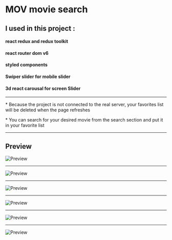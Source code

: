 <h1>MOV movie search </h1>

<h2>I used in this project : </h2>
<h4>react redux and redux toolkit</h4>
<h4>react router dom v6</h4>
<h4>styled components</h4>
<h4>Swiper slider for mobile slider</h4>
<h4>3d react carousal for screen Slider</h4>

<hr>

<p>* Because the project is not connected to the real server, your favorites list will be deleted when the page refreshes</p>

<p>* You can search for your desired movie from the search section and put it in your favorite list</p>
<hr/>

<h2>Preview</h2>

<img src="https://user-images.githubusercontent.com/77073972/162736467-12b376b1-152d-480e-96b4-0a77ae306edf.PNG" alt="Preview">
<hr/>
<img src="https://user-images.githubusercontent.com/77073972/162736483-4079d1eb-17f4-403d-b4bd-5cca583659f4.PNG" alt="Preview">
<hr/>
<img src="https://user-images.githubusercontent.com/77073972/162736557-68856d83-7bad-429e-a893-d4a94d20b1d0.PNG" alt="Preview">
<hr/>
<img src="https://user-images.githubusercontent.com/77073972/162736580-f81b25de-fddd-4b5b-9871-1afb96e23df2.PNG" alt="Preview">
<hr/>
<img src="https://user-images.githubusercontent.com/77073972/162736587-b5593fd2-40e2-4257-ab55-31282525e8ef.PNG" alt="Preview">
<hr/>
<img src="https://user-images.githubusercontent.com/77073972/162736595-a8e6e0ff-3c7b-46d4-88cb-3c318e4afc19.PNG" alt="Preview">